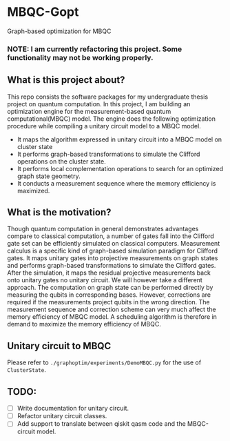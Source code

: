 # MBQC-Gopt
Graph-based optimization for MBQC
### NOTE: I am currently refactoring this project. Some functionality may not be working properly.

## What is this project about?
This repo consists the software packages for my undergraduate thesis project on quantum computation. In this project, I am building an optimization engine for the measurement-based quantum computational(MBQC) model. The engine does the following optimization procedure while compiling a unitary circuit model to a MBQC model.
- It maps the algorithm expressed in unitary circuit into a MBQC model on cluster state
- It performs graph-based transformations to simulate the Clifford operations on the cluster state.
- It performs local complementation operations to search for an optimized graph state geometry.
- It conducts a measurement sequence where the memory efficiency is maximized.

## What is the motivation?
Though quantum computation in general demonstrates advantages compare to classical computation, a number of gates fall into the Clifford gate set can be efficiently simulated on classical computers. Measurement calculus is a specific kind of graph-based simulation paradigm for Clifford gates. It maps unitary gates into projective measurements on graph states and performs graph-based transformations to simulate the Clifford gates. After the simulation, it maps the residual projective measurements back onto unitary gates no unitary circuit. We will however take a different approach. The computation on graph state can be performed directly by measuring the qubits in corresponding bases. However, corrections are required if the measurements project qubits in the wrong direction. The measurement sequence and correction scheme can very much affect the memory efficiency of MBQC model. A scheduling algorithm is therefore in demand to maximize the memory efficiency of MBQC.

## Unitary circuit to MBQC
Please refer to `./graphoptim/experiments/DemoMBQC.py` for the use of `ClusterState`.

## TODO:
- [ ] Write documentation for unitary circuit.
- [ ] Refactor unitary circuit classes.
- [ ] Add support to translate between qiskit qasm code and the MBQC-circuit model.

